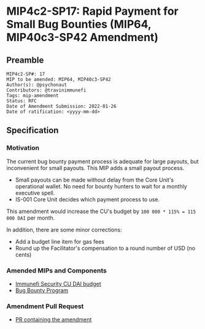 # MIP4c2-SP17: Rapid Payment for Small Bug Bounties (MIP64, MIP40c3-SP42 Amendment)

## Preamble

```
MIP4c2-SP#: 17
MIP to be amended: MIP64, MIP40c3-SP42
Author(s): @psychonaut
Contributors: @travinimmunefi
Tags: mip-amendment
Status: RFC
Date of Amendment Submission: 2022-01-26
Date of ratification: <yyyy-mm-dd>
```
## Specification

### Motivation

The current bug bounty payment process is adequate for large payouts, but inconvenient for small payouts. This MIP adds a small payout process.

- Small payouts can be made without delay from the Core Unit's operational wallet. No need for bounty hunters to wait for a monthly executive spell.
- IS-001 Core Unit decides which payment process to use.

This amendment would increase the CU's budget by `100 000 * 115% = 115 000 DAI` per month.

In addition, there are some minor corrections:

- Add a budget line item for gas fees
- Round up the Facilitator's compensation to a round number of USD (no cents)

### Amended MIPs and Components

- [Immunefi Security CU DAI budget](https://mips.makerdao.com/mips/details/MIP40c3SP42)
- [Bug Bounty Program](https://mips.makerdao.com/mips/details/MIP64)

### Amendment Pull Request

- [PR containing the amendment](https://github.com/makerdao/mips/pull/463)
